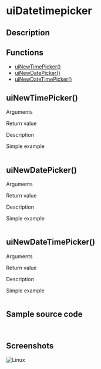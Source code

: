 # **uiDatetimepicker**

## Description

## Functions
- [uiNewTimePicker()](#uinewtimepicker)
- [uiNewDatePicker()](#uinewdatepicker)
- [uiNewDateTimePicker()](#uinewdatetimepicker)

## uiNewTimePicker()
Arguments

Return value

Description

Simple example
```harbour

```
## uiNewDatePicker()
Arguments

Return value

Description

Simple example
```harbour

```
## uiNewDateTimePicker()
Arguments

Return value

Description

Simple example
```harbour

```
## Sample source code
```harbour


```
## Screenshots
![Linux](../tutorial/uiDatetimepicker_Linux.png "With family Linux Elementary desktop Pantheon, based on GNOME")
